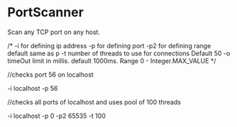# PortScanner
Scan any TCP port on any host.

/*
-i for defining ip address
-p for defining port
-p2 for defining range default same as p
-t number of threads to use for connections   Default 50
-o timeOut limit in millis. default 1000ms. Range 0 - Integer.MAX_VALUE
 */

 //checks port 56 on localhost
 
-i localhost -p 56  

//checks all ports of localhost and uses pool of 100 threads

-i localhost -p 0 -p2 65535 -t 100
